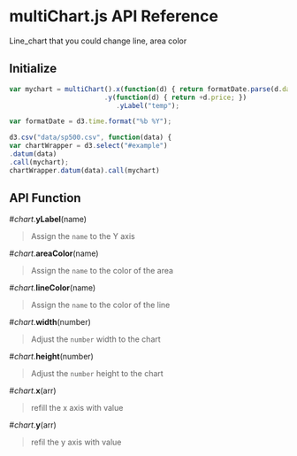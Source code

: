 # multiChart.js API Reference

Line_chart that you could change line, area color

## Initialize

```javascript
var mychart = multiChart().x(function(d) { return formatDate.parse(d.date); })
                        .y(function(d) { return +d.price; })
                           .yLabel("temp");

var formatDate = d3.time.format("%b %Y");

d3.csv("data/sp500.csv", function(data) {
var chartWrapper = d3.select("#example")
.datum(data)
.call(mychart);
chartWrapper.datum(data).call(mychart)

```

## API Function


\#*chart*.**yLabel**(name)
>Assign the `name` to the Y axis


\#*chart*.**areaColor**(name)
>Assign the `name` to the color of the area

\#*chart*.**lineColor**(name)
>Assign the `name` to the color of the line

\#*chart*.**width**(number)
>Adjust the `number` width to the chart

\#*chart*.**height**(number)
>Adjust the `number` height to the chart

\#*chart*.**x**(arr)
>refill the x axis with value

\#*chart*.**y**(arr)
>refil the y axis with value
